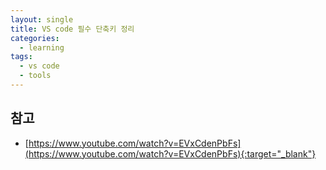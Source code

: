 ```yaml
---
layout: single
title: VS code 필수 단축키 정리
categories: 
  - learning
tags: 
  - vs code
  - tools
---
```


## 참고
- [https://www.youtube.com/watch?v=EVxCdenPbFs](https://www.youtube.com/watch?v=EVxCdenPbFs){:target="_blank"}